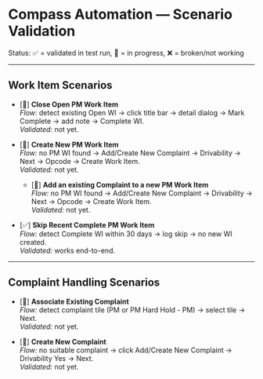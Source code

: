# Compass Automation — Scenario Validation

Status: ✅ = validated in test run, 🚧 = in progress, ❌ = broken/not working

---

## Work Item Scenarios

- [🚧] **Close Open PM Work Item**  
  *Flow:* detect existing Open WI → click title bar → detail dialog → Mark Complete → add note → Complete WI.  
  *Validated:* not yet.  

- [🚧] **Create New PM Work Item**  
  *Flow:* no PM WI found → Add/Create New Complaint → Drivability → Next → Opcode → Create Work Item.  
  *Validated:* not yet.  

  - [🚧] **Add an existing Complaint to a new PM Work Item**  
  *Flow:* no PM WI found → Add/Create New Complaint → Drivability → Next → Opcode → Create Work Item.  
  *Validated:* not yet.  



- [✅] **Skip Recent Complete PM Work Item**  
  *Flow:* detect Complete WI within 30 days → log skip → no new WI created.  
  *Validated:* works end-to-end.  

---

## Complaint Handling Scenarios

- [🚧] **Associate Existing Complaint**  
  *Flow:* detect complaint tile (PM or PM Hard Hold - PM) → select tile → Next.  
  *Validated:* not yet.  

- [🚧] **Create New Complaint**  
  *Flow:* no suitable complaint → click Add/Create New Complaint → Drivability Yes → Next.  
  *Validated:* not yet.  
